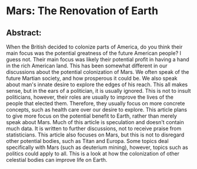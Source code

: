 # Mars: The Renovation of Earth

## Abstract:

When the British decided to colonize parts of America, do you think their main focus was the potential greatness of the future American people? I guess not. Their main focus was likely their potential profit in having a hand in the rich American land. This has been somewhat different in our discussions about the potential colonization of Mars. We often speak of the future Martian society, and how prosperous it could be. We also speak about man's innate desire to explore the edges of his reach. This all makes sense, but in the ears of a politician, it is usually ignored. This is not to insult politicians, however, their roles are usually to improve the lives of the people that elected them. Therefore, they usually focus on more concrete concepts, such as health care over our desire to explore. This article plans to give more focus on the potential benefit to Earth, rather than merely speak about Mars. Much of this article is speculation and doesn't contain much data. It is written to further discussions, not to receive praise from statisticians. This article also focuses on Mars, but this is not to disregard other potential bodies, such as Titan and Europa. Some topics deal specifically with Mars (such as deuterium mining), however, topics such as politics could apply to all. This is a look at how the colonization of other celestial bodies can improve life on Earth.